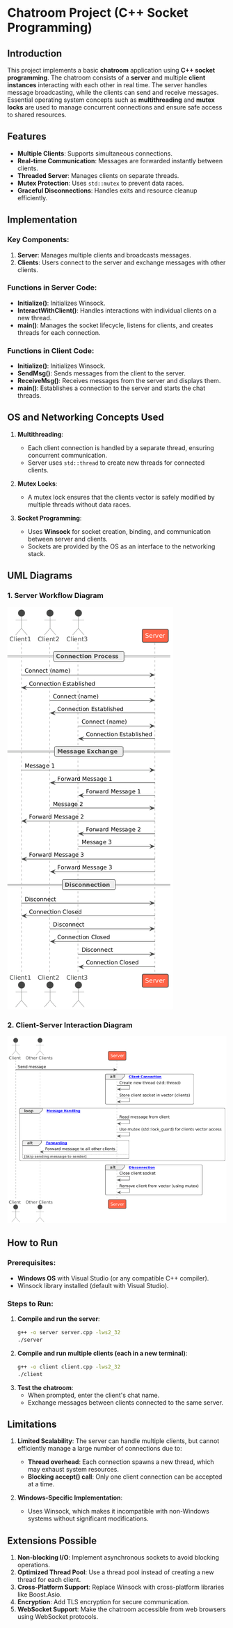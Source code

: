 # Chatroom Project (C++ Socket Programming)

## Introduction
This project implements a basic **chatroom** application using **C++ socket programming**. The chatroom consists of a **server** and multiple **client instances** interacting with each other in real time. The server handles message broadcasting, while the clients can send and receive messages. Essential operating system concepts such as **multithreading** and **mutex locks** are used to manage concurrent connections and ensure safe access to shared resources.

## Features
- **Multiple Clients**: Supports simultaneous connections.
- **Real-time Communication**: Messages are forwarded instantly between clients.
- **Threaded Server**: Manages clients on separate threads.
- **Mutex Protection**: Uses `std::mutex` to prevent data races.
- **Graceful Disconnections**: Handles exits and resource cleanup efficiently.

## Implementation
### Key Components:
1. **Server**: Manages multiple clients and broadcasts messages.
2. **Clients**: Users connect to the server and exchange messages with other clients.

### Functions in Server Code:
- **Initialize()**: Initializes Winsock.
- **InteractWithClient()**: Handles interactions with individual clients on a new thread.
- **main()**: Manages the socket lifecycle, listens for clients, and creates threads for each connection.

### Functions in Client Code:
- **Initialize()**: Initializes Winsock.
- **SendMsg()**: Sends messages from the client to the server.
- **ReceiveMsg()**: Receives messages from the server and displays them.
- **main()**: Establishes a connection to the server and starts the chat threads.

## OS and Networking Concepts Used
1. **Multithreading**:  
   - Each client connection is handled by a separate thread, ensuring concurrent communication.  
   - Server uses `std::thread` to create new threads for connected clients.

2. **Mutex Locks**:  
   - A mutex lock ensures that the clients vector is safely modified by multiple threads without data races.

3. **Socket Programming**:  
   - Uses **Winsock** for socket creation, binding, and communication between server and clients.
   - Sockets are provided by the OS as an interface to the networking stack.

## UML Diagrams

### 1. Server Workflow Diagram
![Server Workflow Diagram](./ChatroomUML.png)

### 2. Client-Server Interaction Diagram
![Client-Server Interaction Diagram](./ChatAppUML.png)
   



## How to Run
### Prerequisites:
- **Windows OS** with Visual Studio (or any compatible C++ compiler).
- Winsock library installed (default with Visual Studio).

### Steps to Run:
1. **Compile and run the server**:
   ```bash
   g++ -o server server.cpp -lws2_32
   ./server
2. **Compile and run multiple clients (each in a new terminal)**:
   ```bash
   g++ -o client client.cpp -lws2_32
   ./client
3. **Test the chatroom**:
   - When prompted, enter the client's chat name.
   - Exchange messages between clients connected to the same server.



## Limitations

1. **Limited Scalability**: The server can handle multiple clients, but cannot efficiently manage a large number of connections due to:
   - **Thread overhead**: Each connection spawns a new thread, which may exhaust system resources.
   - **Blocking accept() call**: Only one client connection can be accepted at a time.

2. **Windows-Specific Implementation**:
   - Uses Winsock, which makes it incompatible with non-Windows systems without significant modifications.

## Extensions Possible
1. **Non-blocking I/O**: Implement asynchronous sockets to avoid blocking operations.
2. **Optimized Thread Pool**: Use a thread pool instead of creating a new thread for each client.
3. **Cross-Platform Support**: Replace Winsock with cross-platform libraries like Boost.Asio.
4. **Encryption**: Add TLS encryption for secure communication.
5. **WebSocket Support**: Make the chatroom accessible from web browsers using WebSocket protocols.






